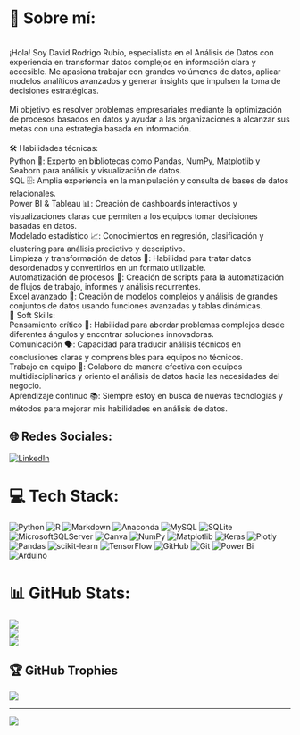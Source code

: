 # 💫 Sobre mí:
<br>¡Hola! Soy David Rodrigo Rubio, especialista en el Análisis de Datos con experiencia en transformar datos complejos en información clara y accesible. Me apasiona trabajar con grandes volúmenes de datos, aplicar modelos analíticos avanzados y generar insights que impulsen la toma de decisiones estratégicas.<br><br>Mi objetivo es resolver problemas empresariales mediante la optimización de procesos basados en datos y ayudar a las organizaciones a alcanzar sus metas con una estrategia basada en información.<br><br>🛠️ Habilidades técnicas:<br>Python 🐍: Experto en bibliotecas como Pandas, NumPy, Matplotlib y Seaborn para análisis y visualización de datos.<br>SQL 🗄️: Amplia experiencia en la manipulación y consulta de bases de datos relacionales.<br>Power BI & Tableau 📊: Creación de dashboards interactivos y visualizaciones claras que permiten a los equipos tomar decisiones basadas en datos.<br>Modelado estadístico 📈: Conocimientos en regresión, clasificación y clustering para análisis predictivo y descriptivo.<br>Limpieza y transformación de datos 🧹: Habilidad para tratar datos desordenados y convertirlos en un formato utilizable.<br>Automatización de procesos 🤖: Creación de scripts para la automatización de flujos de trabajo, informes y análisis recurrentes.<br>Excel avanzado 📑: Creación de modelos complejos y análisis de grandes conjuntos de datos usando funciones avanzadas y tablas dinámicas.<br>🌟 Soft Skills:<br>Pensamiento crítico 🤔: Habilidad para abordar problemas complejos desde diferentes ángulos y encontrar soluciones innovadoras.<br>Comunicación 🗣️: Capacidad para traducir análisis técnicos en conclusiones claras y comprensibles para equipos no técnicos.<br>Trabajo en equipo 🤝: Colaboro de manera efectiva con equipos multidisciplinarios y oriento el análisis de datos hacia las necesidades del negocio.<br>Aprendizaje continuo 📚: Siempre estoy en busca de nuevas tecnologías y métodos para mejorar mis habilidades en análisis de datos.


## 🌐 Redes Sociales:
[![LinkedIn](https://img.shields.io/badge/LinkedIn-%230077B5.svg?logo=linkedin&logoColor=white)](https://linkedin.com/in/https://www.linkedin.com/in/david-rodrigo-rubio-7b058130/) 

# 💻 Tech Stack:
![Python](https://img.shields.io/badge/python-3670A0?style=plastic&logo=python&logoColor=ffdd54) ![R](https://img.shields.io/badge/r-%23276DC3.svg?style=plastic&logo=r&logoColor=white) ![Markdown](https://img.shields.io/badge/markdown-%23000000.svg?style=plastic&logo=markdown&logoColor=white) ![Anaconda](https://img.shields.io/badge/Anaconda-%2344A833.svg?style=plastic&logo=anaconda&logoColor=white) ![MySQL](https://img.shields.io/badge/mysql-4479A1.svg?style=plastic&logo=mysql&logoColor=white) ![SQLite](https://img.shields.io/badge/sqlite-%2307405e.svg?style=plastic&logo=sqlite&logoColor=white) ![MicrosoftSQLServer](https://img.shields.io/badge/Microsoft%20SQL%20Server-CC2927?style=plastic&logo=microsoft%20sql%20server&logoColor=white) ![Canva](https://img.shields.io/badge/Canva-%2300C4CC.svg?style=plastic&logo=Canva&logoColor=white) ![NumPy](https://img.shields.io/badge/numpy-%23013243.svg?style=plastic&logo=numpy&logoColor=white) ![Matplotlib](https://img.shields.io/badge/Matplotlib-%23ffffff.svg?style=plastic&logo=Matplotlib&logoColor=black) ![Keras](https://img.shields.io/badge/Keras-%23D00000.svg?style=plastic&logo=Keras&logoColor=white) ![Plotly](https://img.shields.io/badge/Plotly-%233F4F75.svg?style=plastic&logo=plotly&logoColor=white) ![Pandas](https://img.shields.io/badge/pandas-%23150458.svg?style=plastic&logo=pandas&logoColor=white) ![scikit-learn](https://img.shields.io/badge/scikit--learn-%23F7931E.svg?style=plastic&logo=scikit-learn&logoColor=white) ![TensorFlow](https://img.shields.io/badge/TensorFlow-%23FF6F00.svg?style=plastic&logo=TensorFlow&logoColor=white) ![GitHub](https://img.shields.io/badge/github-%23121011.svg?style=plastic&logo=github&logoColor=white) ![Git](https://img.shields.io/badge/git-%23F05033.svg?style=plastic&logo=git&logoColor=white) ![Power Bi](https://img.shields.io/badge/power_bi-F2C811?style=plastic&logo=powerbi&logoColor=black) ![Arduino](https://img.shields.io/badge/-Arduino-00979D?style=plastic&logo=Arduino&logoColor=white)
# 📊 GitHub Stats:
![](https://github-readme-stats.vercel.app/api?username=DavidRR03&theme=highcontrast&hide_border=false&include_all_commits=true&count_private=true)<br/>
![](https://github-readme-streak-stats.herokuapp.com/?user=DavidRR03&theme=highcontrast&hide_border=false)<br/>
![](https://github-readme-stats.vercel.app/api/top-langs/?username=DavidRR03&theme=highcontrast&hide_border=false&include_all_commits=true&count_private=true&layout=compact)

## 🏆 GitHub Trophies
![](https://github-profile-trophy.vercel.app/?username=DavidRR03&theme=highcontrast&no-frame=false&no-bg=false&margin-w=4)

---
[![](https://visitcount.itsvg.in/api?id=DavidRR03&icon=5&color=3)](https://visitcount.itsvg.in)

<!-- Proudly created with GPRM ( https://gprm.itsvg.in ) -->
